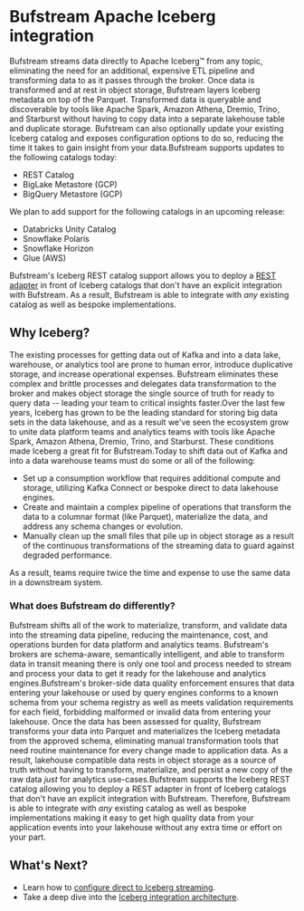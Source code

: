 # Bufstream Apache Iceberg integration

Bufstream streams data directly to Apache Iceberg™ from any topic, eliminating the need for an additional, expensive ETL pipeline and transforming data to as it passes through the broker. Once data is transformed and at rest in object storage, Bufstream layers Iceberg metadata on top of the Parquet. Transformed data is queryable and discoverable by tools like Apache Spark, Amazon Athena, Dremio, Trino, and Starburst without having to copy data into a separate lakehouse table and duplicate storage. Bufstream can also optionally update your existing Iceberg catalog and exposes configuration options to do so, reducing the time it takes to gain insight from your data.Bufstream supports updates to the following catalogs today:

- REST Catalog
- BigLake Metastore (GCP)
- BigQuery Metastore (GCP)

We plan to add support for the following catalogs in an upcoming release:

- Databricks Unity Catalog
- Snowflake Polaris
- Snowflake Horizon
- Glue (AWS)

Bufstream's Iceberg REST catalog support allows you to deploy a [REST adapter](https://hub.docker.com/r/tabulario/iceberg-rest) in front of Iceberg catalogs that don't have an explicit integration with Bufstream. As a result, Bufstream is able to integrate with _any_ existing catalog as well as bespoke implementations.

## Why Iceberg?

The existing processes for getting data out of Kafka and into a data lake, warehouse, or analytics tool are prone to human error, introduce duplicative storage, and increase operational expenses. Bufstream eliminates these complex and brittle processes and delegates data transformation to the broker and makes object storage the single source of truth for ready to query data -- leading your team to critical insights faster.Over the last few years, Iceberg has grown to be the leading standard for storing big data sets in the data lakehouse, and as a result we've seen the ecosystem grow to unite data platform teams and analytics teams with tools like Apache Spark, Amazon Athena, Dremio, Trino, and Starburst. These conditions made Iceberg a great fit for Bufstream.Today to shift data out of Kafka and into a data warehouse teams must do some or all of the following:

- Set up a consumption workflow that requires additional compute and storage, utilizing Kafka Connect or bespoke direct to data lakehouse engines.
- Create and maintain a complex pipeline of operations that transform the data to a columnar format (like Parquet), materialize the data, and address any schema changes or evolution.
- Manually clean up the small files that pile up in object storage as a result of the continuous transformations of the streaming data to guard against degraded performance.

As a result, teams require twice the time and expense to use the same data in a downstream system.

### What does Bufstream do differently?

Bufstream shifts all of the work to materialize, transform, and validate data into the streaming data pipeline, reducing the maintenance, cost, and operations burden for data platform and analytics teams. Bufstream's brokers are schema-aware, semantically intelligent, and able to transform data in transit meaning there is only one tool and process needed to stream and process your data to get it ready for the lakehouse and analytics engines.Bufstream's broker-side data quality enforcement ensures that data entering your lakehouse or used by query engines conforms to a known schema from your schema registry as well as meets validation requirements for each field, forbidding malformed or invalid data from entering your lakehouse. Once the data has been assessed for quality, Bufstream transforms your data into Parquet and materializes the Iceberg metadata from the approved schema, eliminating manual transformation tools that need routine maintenance for every change made to application data. As a result, lakehouse compatible data rests in object storage as a source of truth without having to transform, materialize, and persist a new copy of the raw data _just_ for analytics use-cases.Bufstream supports the Iceberg REST catalog allowing you to deploy a REST adapter in front of Iceberg catalogs that don't have an explicit integration with Bufstream. Therefore, Bufstream is able to integrate with _any_ existing catalog as well as bespoke implementations making it easy to get high quality data from your application events into your lakehouse without any extra time or effort on your part.

## What's Next?

- Learn how to [configure direct to Iceberg streaming](configuration/).
- Take a deep dive into the [Iceberg integration architecture](reference/).

